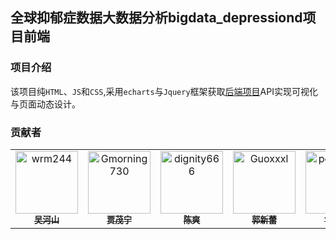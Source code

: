 ## 全球抑郁症数据大数据分析bigdata_depressiond项目前端

### 项目介绍

该项目纯``HTML``、``JS``和``CSS``,采用``echarts``与``Jquery``框架获取[后端项目](https://github.com/wrm244/bigdata_depression)API实现可视化与页面动态设计。

### 贡献者

<table>
<tr>
    <td align="center">
        <a href="https://github.com/wrm244">
            <img src="https://avatars.githubusercontent.com/u/54385511?v=4" width="100;" alt="wrm244"/>
            <br />
            <sub><b>吴河山</b></sub>
        </a>
    </td>
    <td align="center">
        <a href="https://github.com/Gmorning730">
            <img src="https://avatars.githubusercontent.com/u/87710189?v=4" width="100;" alt="Gmorning730"/>
            <br />
            <sub><b>贾茂宁</b></sub>
        </a>
    </td>
    <td align="center">
        <a href="https://github.com/dignity666">
            <img src="https://avatars.githubusercontent.com/u/101318636?v=4" width="100;" alt="dignity666"/>
            <br />
            <sub><b>陈爽</b></sub>
        </a>
    </td>
    <td align="center">
        <a href="https://github.com/Guoxxxl">
            <img src="https://avatars.githubusercontent.com/u/138669665?v=4" width="100;" alt="Guoxxxl"/>
            <br />
            <sub><b>郭新蕾</b></sub>
        </a>
    </td>
    <td align="center">
        <a href="https://github.com/peoplemaker">
            <img src="https://avatars.githubusercontent.com/u/100831511?v=4" width="100;" alt="peoplemaker"/>
            <br />
            <sub><b>曾广顺</b></sub>
        </a>
    </td></tr>
</table>
